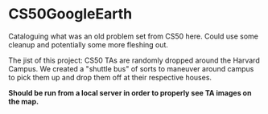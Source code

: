 # CS50GoogleEarth

Cataloguing what was an old problem set from CS50 here.
Could use some cleanup and potentially some more fleshing out.

The jist of this project: CS50 TAs are randomly dropped around the Harvard Campus. We created a "shuttle bus" of sorts to maneuver around campus to pick them up and drop them off at their respective houses.

**Should be run from a local server in order to properly see TA images on the map.**